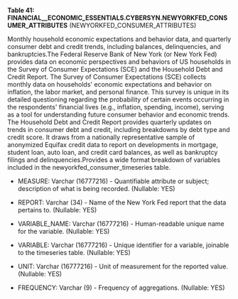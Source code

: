 **Table 41: FINANCIAL__ECONOMIC_ESSENTIALS.CYBERSYN.NEWYORKFED_CONSUMER_ATTRIBUTES** (NEWYORKFED_CONSUMER_ATTRIBUTES)

Monthly household economic expectations and behavior data, and quarterly consumer debt and credit trends, including balances, delinquencies, and bankruptcies.The Federal Reserve Bank of New York (or New York Fed) provides data on economic perspectives and behaviors of US households in the Survey of Consumer Expectations (SCE) and the Household Debt and Credit Report. The Survey of Consumer Expectations (SCE) collects monthly data on households' economic expectations and behavior on inflation, the labor market, and personal finance. This survey is unique in its detailed questioning regarding the probability of certain events occurring in the respondents' financial lives (e.g., inflation, spending, income), serving as a tool for understanding future consumer behavior and economic trends. The Household Debt and Credit Report provides quarterly updates on trends in consumer debt and credit, including breakdowns by debt type and credit score. It draws from a nationally representative sample of anonymized Equifax credit data to report on developments in mortgage, student loan, auto loan, and credit card balances, as well as bankruptcy filings and delinquencies.Provides a wide format breakdown of variables included in the newyorkfed_consumer_timeseries table.

- MEASURE: Varchar (16777216) - Quantifiable attribute or subject; description of what is being recorded. (Nullable: YES)

- REPORT: Varchar (34) - Name of the New York Fed report that the data pertains to. (Nullable: YES)

- VARIABLE_NAME: Varchar (16777216) - Human-readable unique name for the variable. (Nullable: YES)

- VARIABLE: Varchar (16777216) - Unique identifier for a variable, joinable to the timeseries table. (Nullable: YES)

- UNIT: Varchar (16777216) - Unit of measurement for the reported value. (Nullable: YES)

- FREQUENCY: Varchar (9) - Frequency of aggregations. (Nullable: YES)


